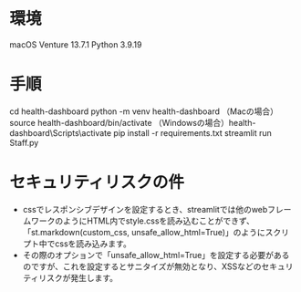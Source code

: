 # 環境
macOS Venture 13.7.1
Python 3.9.19


# 手順
cd health-dashboard
python -m venv health-dashboard
（Macの場合）source health-dashboard/bin/activate
（Windowsの場合）health-dashboard\Scripts\activate
pip install -r requirements.txt
streamlit run Staff.py


# セキュリティリスクの件
* cssでレスポンシブデザインを設定するとき、streamlitでは他のwebフレームワークのようにHTML内でstyle.cssを読み込むことができず、「st.markdown(custom_css, unsafe_allow_html=True)」のようにスクリプト中でcssを読み込みます。
* その際のオプションで「unsafe_allow_html=True」を設定する必要があるのですが、これを設定するとサニタイズが無効となり、XSSなどのセキュリティリスクが発生します。
